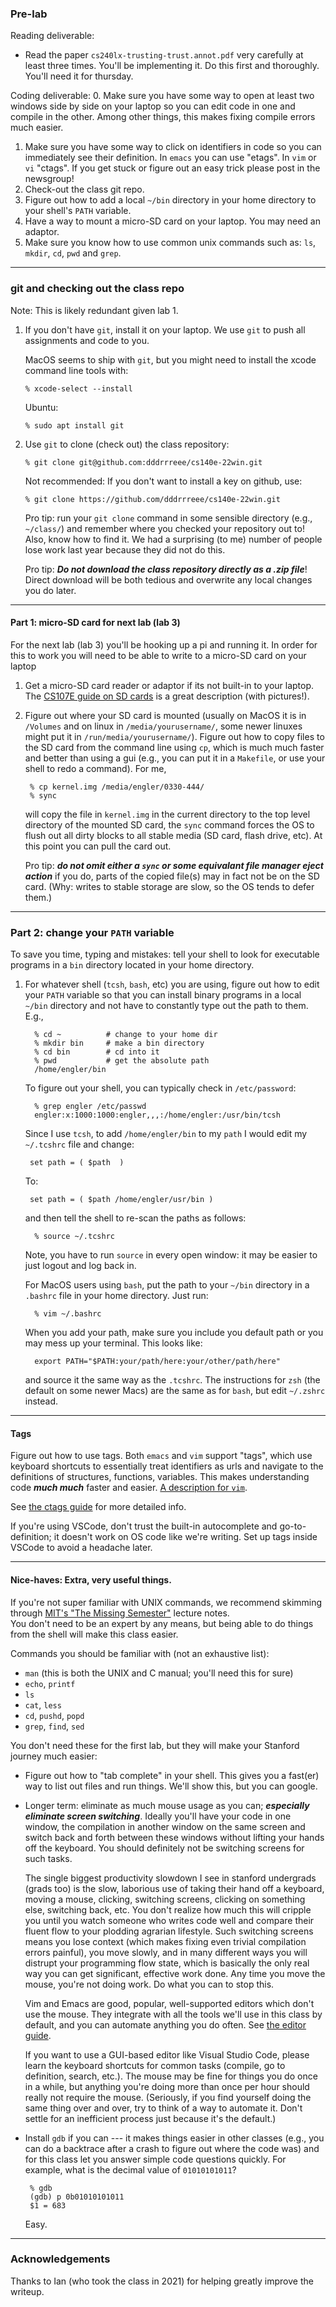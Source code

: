 ### Pre-lab 

Reading deliverable:
  - Read the paper `cs240lx-trusting-trust.annot.pdf` very carefully at
    least three times.  You'll be implementing it.  Do this first and 
    thoroughly.  You'll need it for thursday.

Coding deliverable:
  0. Make sure you have some way to open at least two windows side by side
    on your laptop so you can edit code in one and compile in the other.
    Among other things, this makes fixing compile errors much easier.
  1. Make sure you have some way to click on identifiers in code so you 
    can immediately see their definition.  In `emacs` you can use "etags".
    In `vim` or `vi` "ctags".   If you get stuck or figure out an easy trick
    please post in the newsgroup!
  2. Check-out the class git repo.
  3. Figure out how to add a local `~/bin` directory in your home directory
    to your shell's `PATH` variable.
  4. Have a way to mount a micro-SD card on your laptop.  You may need
    an adaptor. 
  5. Make sure you know how to use common unix commands such as: `ls`,
    `mkdir`, `cd`, `pwd` and `grep`.

--------------------------------------------------------------------
### git and checking out the class repo

Note: This is likely redundant given lab 1. 

   1. If you don't have `git`, install it on your laptop.  We use `git`
      to push all assignments and code to you.

      MacOS seems to ship with `git`, but you might need to install the
      xcode command line tools with:

          % xcode-select --install

      Ubuntu:

          % sudo apt install git

   2. Use `git` to clone (check out) the class repository:

          % git clone git@github.com:dddrrreee/cs140e-22win.git

      Not recommended: If you don't want to install a key on github, use:

          % git clone https://github.com/dddrrreee/cs140e-22win.git

      Pro tip: run your `git clone` command in some sensible directory
      (e.g., `~/class/`) and remember where you checked your repository
      out to!  Also, know how to find it.  We had a surprising (to me)
      number of people lose work last year because they did not do this.

      Pro tip: ***Do not download the class repository directly as a
      .zip file***!  Direct download will be both tedious and overwrite
      any local changes you do later.

--------------------------------------------------------------------
#### Part 1: micro-SD card for next lab (lab 3)

For the next lab (lab 3) you'll be hooking up a pi and running it.
In order for this to work you will need to be able to write to a micro-SD
card on your laptop

   1.  Get a micro-SD card reader or adaptor if its not built-in
       to your laptop.  The [CS107E guide on SD
       cards](http://cs107e.github.io/guides) is a great description
       (with pictures!).

   2. Figure out where your SD card is mounted (usually on MacOS it is in
      `/Volumes` and on linux in `/media/yourusername/`, some newer linuxes 
      might put it in `/run/media/yourusername/`).   Figure out
      how to copy files to the SD card from the command line using
      `cp`, which is much much faster and better than using a gui (e.g.,
      you can put it in a
     `Makefile`, or use your shell to redo a command).  For me,

           % cp kernel.img /media/engler/0330-444/
           % sync
 
      will copy the file in `kernel.img` in the current directory to the
      top level directory of the mounted SD card, the `sync` command forces
      the OS to flush out all dirty blocks to all stable media (SD card,
      flash drive, etc).  At this point you can pull the card out.

      Pro tip: ***do not omit either a `sync` or some equivalant file
      manager eject action*** if you do, parts of the copied file(s)
      may in fact not be on the SD card.  (Why: writes to stable storage
      are slow, so the OS tends to defer them.)

--------------------------------------------------------------------
### Part 2: change your `PATH` variable

To save you time, typing and mistakes: tell your shell to look for
executable programs in a `bin` directory located in your home directory.

  1. For whatever shell (`tcsh`, `bash`, etc) you are using, figure
     out how to edit your `PATH` variable so that you can install binary
     programs in a local `~/bin` directory and not have to constantly
     type out the path to them.  E.g.,

           % cd ~          # change to your home dir
           % mkdir bin     # make a bin directory
           % cd bin        # cd into it
           % pwd           # get the absolute path
           /home/engler/bin
           
     To figure out your shell, you can typically check in `/etc/password`:

           % grep engler /etc/passwd
           engler:x:1000:1000:engler,,,:/home/engler:/usr/bin/tcsh

     Since I use `tcsh`, to add `/home/engler/bin` to my `path` I would
     edit my `~/.tcshrc` file and change:

          set path = ( $path  )

     To:

          set path = ( $path /home/engler/usr/bin )

     and then tell the shell to re-scan the paths as follows:

           % source ~/.tcshrc
     
     Note, you have to run `source` in every open window:  it may be
     easier to just logout and log back in.

     For MacOS users using `bash`, put the path to your `~/bin` directory
     in a `.bashrc` file in your home directory. Just run:

           % vim ~/.bashrc

     When you add your path, make sure you include you default path or
     you may mess up your terminal.  This looks like:

           export PATH="$PATH:your/path/here:your/other/path/here"

      and source it the same way as the `.tcshrc`.  The instructions for `zsh` 
      (the default on some newer Macs) are the same as for `bash`, but edit 
      `~/.zshrc` instead.

--------------------------------------------------------------------
#### Tags

Figure out how to use tags.  Both `emacs` and `vim` support "tags",
which use keyboard shortcuts to essentially treat identifiers
as urls and navigate to the definitions of structures,
functions, variables.  This makes understanding code
***much much*** faster and easier.   [A description for
`vim`](https://vim.fandom.com/wiki/Browsing_programs_with_tags).

See [the ctags guide](../../guides/ctags.md) for more detailed info.

If you're using VSCode, don't trust the built-in autocomplete and 
go-to-definition; it doesn't work on OS code like we're writing.  Set up tags 
inside VSCode to avoid a headache later.

--------------------------------------------------------------------
#### Nice-haves: Extra, very useful things.

If you're not super familiar with UNIX commands, we recommend skimming through 
[MIT's "The Missing Semester"](https://missing.csail.mit.edu/) lecture notes.  
You don't need to be an expert by any means, but being able to do things from 
the shell will make this class easier.

Commands you should be familiar with (not an exhaustive list):

- `man` (this is both the UNIX and C manual; you'll need this for sure)
- `echo`, `printf`
- `ls`
- `cat`, `less`
- `cd`, `pushd`, `popd`
- `grep`, `find`, `sed`

You don't need these for the first lab, but they will make
your Stanford journey much easier:

   - Figure out how to "tab complete" in your shell.  This gives you
     a fast(er) way to list out files and run things.  We'll show this,
     but you can google.


   - Longer term: eliminate as much mouse usage as you can; ***especially
     eliminate screen switching***.  Ideally you'll have your code in one
     window, the compilation in another window on the same screen and
     switch back and forth between these windows without lifting your
     hands off the keyboard.  You should definitely not be switching
     screens for such tasks.

     The single biggest productivity slowdown I see in stanford undergrads
     (grads too) is the slow, laborious use of taking their hand off
     a keyboard, moving a mouse, clicking, switching screens, clicking
     on something else, switching back, etc.   You don't realize how
     much this will cripple you until you watch someone who writes code
     well and compare their fluent flow to your plodding agrarian
     lifestyle.  Such switching screens means you lose context
     (which makes fixing even trivial compilation errors painful),
     you move slowly, and in many different ways you will distrupt your
     programming flow state, which is basically the only real way you
     can get significant, effective work done.  Any time you move the
     mouse, you're not doing work.  Do what you can to stop this.

     Vim and Emacs are good, popular, well-supported editors which don't use 
     the mouse.  They integrate with all the tools we'll use in this class by 
     default, and you can automate anything you do often.  See [the editor 
     guide](../../guides/editor.md).

     If you want to use a GUI-based editor like Visual Studio Code, please 
     learn the keyboard shortcuts for common tasks (compile, go to definition, 
     search, etc.).  The mouse may be fine for things you do once in a while, 
     but anything you're doing more than once per hour should really not 
     require the mouse.  (Seriously, if you find yourself doing the same thing 
     over and over, try to think of a way to automate it.  Don't settle for an 
     inefficient process just because it's the default.)

   - Install `gdb` if you can --- it makes things easier in other classes
     (e.g., you can do a backtrace after a crash to figure out where the
     code was) and for this class let you answer simple code questions
     quickly.  For example, what is the decimal value of `01010101011`?

          % gdb
          (gdb) p 0b01010101011
          $1 = 683

     Easy.

----------------------------------------------------------------
### Acknowledgements

Thanks to Ian (who took the class in 2021) for helping greatly improve the
writeup.
